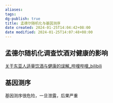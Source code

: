 ```yaml
---
aliases: 
tags: 
dg-publish: true
title: 孟德尔随机化与基因测序
date created: 2024-01-25T14:04:42+08:00
date modified: 2024-01-25T14:07:48+08:00
---
```


## 孟德尔随机化调查饮酒对健康的影响
[关于东亚人适量饮酒与健康的误解\_哔哩哔哩\_bilibili](https://www.bilibili.com/video/BV1rg4y1273W/?spm_id_from=333.1007.tianma.1-1-1.click&vd_source=20cb3e7c6ad3d64f0eb2d763ff005080)  
## 基因测序
基因测序很危险，一旦泄露，后果严重